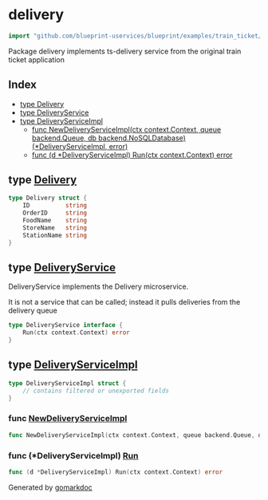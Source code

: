 <!-- Code generated by gomarkdoc. DO NOT EDIT -->

# delivery

```go
import "github.com/blueprint-uservices/blueprint/examples/train_ticket/workflow/delivery"
```

Package delivery implements ts\-delivery service from the original train ticket application

## Index

- [type Delivery](<#Delivery>)
- [type DeliveryService](<#DeliveryService>)
- [type DeliveryServiceImpl](<#DeliveryServiceImpl>)
  - [func NewDeliveryServiceImpl\(ctx context.Context, queue backend.Queue, db backend.NoSQLDatabase\) \(\*DeliveryServiceImpl, error\)](<#NewDeliveryServiceImpl>)
  - [func \(d \*DeliveryServiceImpl\) Run\(ctx context.Context\) error](<#DeliveryServiceImpl.Run>)


<a name="Delivery"></a>
## type [Delivery](<https://github.com/blueprint-uservices/blueprint/blob/main/examples/train_ticket/workflow/delivery/data.go#L3-L9>)



```go
type Delivery struct {
    ID          string
    OrderID     string
    FoodName    string
    StoreName   string
    StationName string
}
```

<a name="DeliveryService"></a>
## type [DeliveryService](<https://github.com/blueprint-uservices/blueprint/blob/main/examples/train_ticket/workflow/delivery/deliveryService.go#L16-L18>)

DeliveryService implements the Delivery microservice.

It is not a service that can be called; instead it pulls deliveries from the delivery queue

```go
type DeliveryService interface {
    Run(ctx context.Context) error
}
```

<a name="DeliveryServiceImpl"></a>
## type [DeliveryServiceImpl](<https://github.com/blueprint-uservices/blueprint/blob/main/examples/train_ticket/workflow/delivery/deliveryService.go#L20-L23>)



```go
type DeliveryServiceImpl struct {
    // contains filtered or unexported fields
}
```

<a name="NewDeliveryServiceImpl"></a>
### func [NewDeliveryServiceImpl](<https://github.com/blueprint-uservices/blueprint/blob/main/examples/train_ticket/workflow/delivery/deliveryService.go#L25>)

```go
func NewDeliveryServiceImpl(ctx context.Context, queue backend.Queue, db backend.NoSQLDatabase) (*DeliveryServiceImpl, error)
```



<a name="DeliveryServiceImpl.Run"></a>
### func \(\*DeliveryServiceImpl\) [Run](<https://github.com/blueprint-uservices/blueprint/blob/main/examples/train_ticket/workflow/delivery/deliveryService.go#L29>)

```go
func (d *DeliveryServiceImpl) Run(ctx context.Context) error
```



Generated by [gomarkdoc](<https://github.com/princjef/gomarkdoc>)
